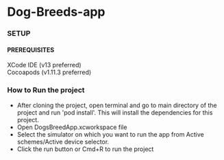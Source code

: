 # Dog-Breeds-app

### SETUP
#### PREREQUISITES

XCode IDE (v13 preferred)  
Cocoapods (v1.11.3 preferred)

### How to Run the project

- After cloning the project, open terminal and go to main directory of the project and run 'pod install'. This will install the dependencies for this project.  
- Open DogsBreedApp.xcworkspace file
- Select the simulator on which you want to run the app from Active schemes/Active device selector.
- Click the run button or Cmd+R to run the project
